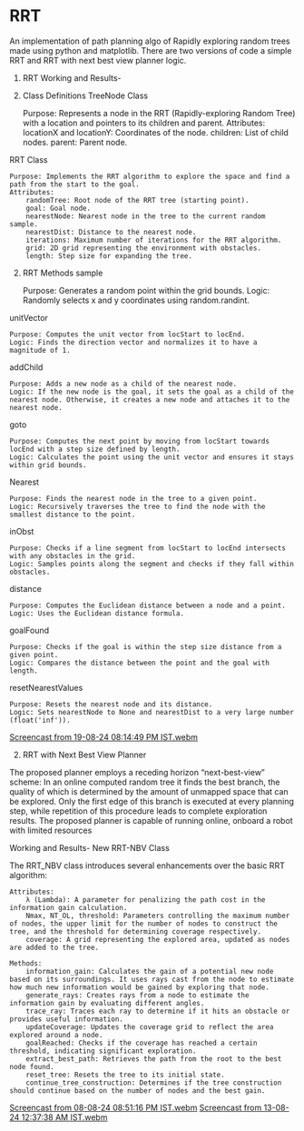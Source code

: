 # RRT
An implementation of path planning algo of Rapidly exploring random trees made using python and matplotlib.
There are two versions of code a simple RRT and RRT with next best view planner logic.

1. RRT
Working and Results-

1. Class Definitions
TreeNode Class

    Purpose: Represents a node in the RRT (Rapidly-exploring Random Tree) with a location and pointers to its children and parent.
    Attributes:
        locationX and locationY: Coordinates of the node.
        children: List of child nodes.
        parent: Parent node.

RRT Class

    Purpose: Implements the RRT algorithm to explore the space and find a path from the start to the goal.
    Attributes:
        randomTree: Root node of the RRT tree (starting point).
        goal: Goal node.
        nearestNode: Nearest node in the tree to the current random sample.
        nearestDist: Distance to the nearest node.
        iterations: Maximum number of iterations for the RRT algorithm.
        grid: 2D grid representing the environment with obstacles.
        length: Step size for expanding the tree.

2. RRT Methods
sample

    Purpose: Generates a random point within the grid bounds.
    Logic: Randomly selects x and y coordinates using random.randint.

unitVector

    Purpose: Computes the unit vector from locStart to locEnd.
    Logic: Finds the direction vector and normalizes it to have a magnitude of 1.

addChild

    Purpose: Adds a new node as a child of the nearest node.
    Logic: If the new node is the goal, it sets the goal as a child of the nearest node. Otherwise, it creates a new node and attaches it to the nearest node.

goto

    Purpose: Computes the next point by moving from locStart towards locEnd with a step size defined by length.
    Logic: Calculates the point using the unit vector and ensures it stays within grid bounds.

Nearest

    Purpose: Finds the nearest node in the tree to a given point.
    Logic: Recursively traverses the tree to find the node with the smallest distance to the point.

inObst

    Purpose: Checks if a line segment from locStart to locEnd intersects with any obstacles in the grid.
    Logic: Samples points along the segment and checks if they fall within obstacles.

distance

    Purpose: Computes the Euclidean distance between a node and a point.
    Logic: Uses the Euclidean distance formula.

goalFound

    Purpose: Checks if the goal is within the step size distance from a given point.
    Logic: Compares the distance between the point and the goal with length.

resetNearestValues

    Purpose: Resets the nearest node and its distance.
    Logic: Sets nearestNode to None and nearestDist to a very large number (float('inf')).
    
[Screencast from 19-08-24 08:14:49 PM IST.webm](https://github.com/user-attachments/assets/93735092-fad3-4caf-9dea-846ca708194f)





2. RRT with Next Best View Planner

The proposed planner employs a receding horizon “next-best-view” scheme: In an online computed random tree it finds the best branch, the quality of which is determined by the amount of unmapped space that can be explored. Only the first edge of this branch is executed at every planning step, while repetition of this procedure leads to complete exploration results. The proposed planner is capable of running online, onboard a robot with limited resources
   
Working and Results- 
New RRT-NBV Class

The RRT_NBV class introduces several enhancements over the basic RRT algorithm:

    Attributes:
        λ (Lambda): A parameter for penalizing the path cost in the information gain calculation.
        Nmax, NT_OL, threshold: Parameters controlling the maximum number of nodes, the upper limit for the number of nodes to construct the tree, and the threshold for determining coverage respectively.
        coverage: A grid representing the explored area, updated as nodes are added to the tree.

    Methods:
        information_gain: Calculates the gain of a potential new node based on its surroundings. It uses rays cast from the node to estimate how much new information would be gained by exploring that node.
        generate_rays: Creates rays from a node to estimate the information gain by evaluating different angles.
        trace_ray: Traces each ray to determine if it hits an obstacle or provides useful information.
        updateCoverage: Updates the coverage grid to reflect the area explored around a node.
        goalReached: Checks if the coverage has reached a certain threshold, indicating significant exploration.
        extract_best_path: Retrieves the path from the root to the best node found.
        reset_tree: Resets the tree to its initial state.
        continue_tree_construction: Determines if the tree construction should continue based on the number of nodes and the best gain.
[Screencast from 08-08-24 08:51:16 PM IST.webm](https://github.com/user-attachments/assets/c9e7a5de-237d-4f51-802a-63d5b9b27b21)
[Screencast from 13-08-24 12:37:38 AM IST.webm](https://github.com/user-attachments/assets/c588c471-bb3c-4b1e-83a8-4e6ac314b64f)

